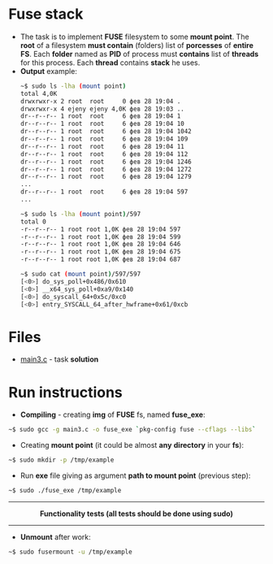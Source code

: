 # Fuse stack

* The task is to implement **FUSE** filesystem to some **mount point**. The **root** of a filesystem **must contain** (folders) list of **porcesses** of **entire FS**. 
Each **folder** named as **PID** of process must **contains** list of **threads** for this process. Each **thread** contains **stack** he uses. 
* **Output** example:
  ```sh
  ~$ sudo ls -lha (mount point)
  total 4,0K
  drwxrwxr-x 2 root  root     0 фев 28 19:04 .
  drwxrwxr-x 4 ejeny ejeny 4,0K фев 28 19:03 ..
  dr--r--r-- 1 root  root     6 фев 28 19:04 1
  dr--r--r-- 1 root  root     6 фев 28 19:04 10
  dr--r--r-- 1 root  root     6 фев 28 19:04 1042
  dr--r--r-- 1 root  root     6 фев 28 19:04 109
  dr--r--r-- 1 root  root     6 фев 28 19:04 11
  dr--r--r-- 1 root  root     6 фев 28 19:04 112
  dr--r--r-- 1 root  root     6 фев 28 19:04 1246
  dr--r--r-- 1 root  root     6 фев 28 19:04 1272
  dr--r--r-- 1 root  root     6 фев 28 19:04 1279
  ...
  dr--r--r-- 1 root  root     6 фев 28 19:04 597
  ...
  
  ~$ sudo ls -lha (mount point)/597
  total 0
  -r--r--r-- 1 root root 1,0K фев 28 19:04 597
  -r--r--r-- 1 root root 1,0K фев 28 19:04 599
  -r--r--r-- 1 root root 1,0K фев 28 19:04 646
  -r--r--r-- 1 root root 1,0K фев 28 19:04 675
  -r--r--r-- 1 root root 1,0K фев 28 19:04 687
  
  ~$ sudo cat (mount point)/597/597
  [<0>] do_sys_poll+0x486/0x610
  [<0>] __x64_sys_poll+0xa9/0x140
  [<0>] do_syscall_64+0x5c/0xc0
  [<0>] entry_SYSCALL_64_after_hwframe+0x61/0xcb
  ```
# Files
* [main3.c](https://github.com/EjenY-Poltavchiny/Filesystems-prac/blob/main/fuse-stack/main3.c) - task **solution**

# Run instructions
   
* **Compiling** - creating **img** of **FUSE** fs, named **fuse_exe**:
```sh
~$ sudo gcc -g main3.c -o fuse_exe `pkg-config fuse --cflags --libs`
```
* Creating **mount point** (it could be almost **any** **directory** in your **fs**):
```sh
~$ sudo mkdir -p /tmp/example
```
* Run **exe** file giving as argument **path to mount point** (previous step):
```sh
~$ sudo ./fuse_exe /tmp/example
```
----
$$\textbf{Functionality tests (all tests should be done using sudo)}$$

----
* **Unmount** after work:
```sh
~$ sudo fusermount -u /tmp/example
```
  
